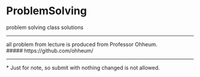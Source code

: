 # ProblemSolving
problem solving class solutions<br>
<hr/>
all problem from lecture is produced from Professor Ohheum.<br>
##### https://github.com/ohheum/<br>
<hr/>
* Just for note, so submit with nothing changed is not allowed.
